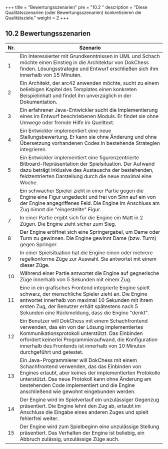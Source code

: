+++
title = "Bewertungsszenarien"
pre = "10.2 "
description = "Diese Qualitätsszenarien (oder Bewertungsszenarien) konkretisieren die Qualitätsziele." 
weight = 2
+++

## 10.2 Bewertungsszenarien

| Nr. | Szenario           |
|-----|--------------------|
|  1  | Ein Interessierter mit Grundkenntnissen in UML und Schach möchte einen Einstieg in die Architektur von DokChess finden. Lösungsstrategie und Entwurf erschließen sich ihm innerhalb von 15 Minuten.|
|  2  | Ein Architekt, der arc42 anwenden möchte, sucht zu einem beliebigen Kapitel des Templates einen konkreten Beispielinhalt und findet ihn unverzüglich in der Dokumentation.|
|  3  | Ein erfahrener Java-Entwickler sucht die Implementierung eines im Entwurf beschriebenen Moduls. Er findet sie ohne Umwege oder fremde Hilfe im Quelltext.|
|  4  |Ein Entwickler implementiert eine neue Stellungsbewertung. Er kann sie ohne Änderung und ohne Übersetzung vorhandenen Codes in bestehende Strategien integrieren.|
|  5  |Ein Entwickler implementiert eine figurenzentrierte Bitboard-Repräsentation der Spielsituation. Der Aufwand dazu beträgt inklusive des Austauschs der bestehenden, feldzentrierten Darstellung durch die neue maximal eine Woche.|
|  6  | Ein schwacher Spieler zieht in einer Partie gegen die Engine eine Figur ungedeckt und frei von Sinn auf ein von der Engine angegriffenes Feld. Die Engine im Anschluss am Zug nimmt die "eingestellte" Figur.|
|  7	  | In einer Partie ergibt sich für die Engine ein Matt in 2 Zügen. Die Engine zieht sicher zum Sieg.|
|  8	  | Der Engine eröffnet sich eine Springergabel, um Dame oder Turm zu gewinnen. Die Engine gewinnt Dame (bzw. Turm) gegen Springer.|
|  9  | In einer Spielsituation hat die Engine einen oder mehrere regelkonforme Züge zur Auswahl. Sie antwortet mit einem dieser Züge.|
|  10 | Während einer Partie antwortet die Engine auf gegnerische Züge innerhalb von 5 Sekunden mit einem Zug.|
|  11 | Eine in ein grafisches Frontend integrierte Engine spielt schwarz, der menschliche Spieler zieht an. Die Engine antwortet innerhalb von maximal 10 Sekunden mit ihrem ersten Zug, der Benutzer erhält spätestens nach 5 Sekunden eine Rückmeldung, dass die Engine "denkt".|
|  12 | Ein Benutzer will DokChess mit einem Schachfrontend verwenden, das ein von der Lösung implementiertes Kommunikationsprotokoll unterstützt. Das Einbinden erfordert keinerlei Programmieraufwand, die Konfiguration innerhalb des Frontends ist innerhalb von 10 Minuten durchgeführt und getestet. |
|  13 | Ein Java-Programmierer will DokChess mit einem Schachfrontend verwenden, das das Einbinden von Engines erlaubt, aber keines der implementierten Protokolle unterstützt. Das neue Protokoll kann ohne Änderung am bestehenden Code implementiert und die Engine anschließend wie gewohnt eingebunden werden. |
|  14 | Der Engine wird im Spielverlauf ein unzulässiger Gegenzug präsentiert. Die Engine lehnt den Zug ab, erlaubt im Anschluss die Eingabe eines anderen Zuges und spielt fehlerfrei weiter. |
|  15 | Der Engine wird zum Spielbeginn eine unzulässige Stellung präsentiert. Das Verhalten der Engine ist beliebig, ein Abbruch zulässig, unzulässige Züge auch.|
